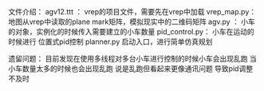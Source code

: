 文件介绍：
agv12.ttt ： vrep的项目文件，需要先在vrep中加载
vrep_map.py： 地图从vrep中读取的plane mark矩阵，模拟现实中的二维码矩阵
agv.py ： 小车的对象，实例化的时候传入需要建立的小车数量
pid_control.py： 小车在运动的时候进行 位置式pid控制
planner.py 启动入口，进行简单仿真规划


遗留问题：
目前发现在使用多线程对多台小车进行控制的时候小车会出现乱跑
当小车数量太多的时候也会出现乱跑
说是乱跑但看起来更像通讯问题 导致pid调整不及时
